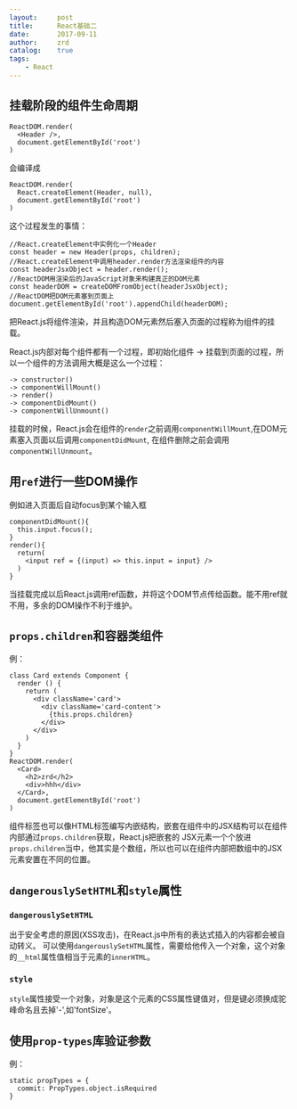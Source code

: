 ```yaml
---
layout:     post
title:      React基础二
date:       2017-09-11
author:     zrd
catalog:    true
tags:
    - React
---
```


## 挂载阶段的组件生命周期
```
ReactDOM.render(
  <Header />,
  document.getElementById('root')
)
```
会编译成
```
ReactDOM.render(
  React.createElement(Header, null),
  document.getElementById('root')
)
```
这个过程发生的事情：
```
//React.createElement中实例化一个Header
const header = new Header(props, children);
//React.createElement中调用header.render方法渲染组件的内容
const headerJsxObject = header.render();
//ReactDOM用渲染后的JavaScript对象来构建真正的DOM元素
const headerDOM = createDOMFromObject(headerJsxObject);
//ReactDOM把DOM元素塞到页面上
document.getElementById('root').appendChild(headerDOM);
```

把React.js将组件渲染，并且构造DOM元素然后塞入页面的过程称为组件的挂载。

React.js内部对每个组件都有一个过程，即初始化组件 -> 挂载到页面的过程，所以一个组件的方法调用大概是这么一个过程：
```
-> constructor()
-> componentWillMount()
-> render()
-> componentDidMount()
-> componentWillUnmount()
```
挂载的时候，React.js会在组件的`render`之前调用`componentWillMount`,在DOM元素塞入页面以后调用`componentDidMount`,
在组件删除之前会调用`componentWillUnmount`。

## 用`ref`进行一些DOM操作
例如进入页面后自动focus到某个输入框
```
componentDidMount(){
  this.input.focus();
}
render(){
  return(
    <input ref = {(input) => this.input = input} />
  )
}
```
当挂载完成以后React.js调用ref函数，并将这个DOM节点传给函数。能不用ref就不用，多余的DOM操作不利于维护。

## `props.children`和容器类组件
例：
```
class Card extends Component {
  render () {
    return (
      <div className='card'>
        <div className='card-content'>
          {this.props.children}
        </div>
      </div>
    )
  }
}
ReactDOM.render(
  <Card>
    <h2>zrd</h2>
    <div>hhh</div>
  </Card>,
  document.getElementById('root')
)
```
组件标签也可以像HTML标签编写内嵌结构，嵌套在组件中的JSX结构可以在组件内部通过`props.children`获取，React.js把嵌套的
JSX元素一个个放进`props.children`当中，他其实是个数组，所以也可以在组件内部把数组中的JSX元素安置在不同的位置。

## `dangerouslySetHTML`和`style`属性
### `dangerouslySetHTML`

出于安全考虑的原因(XSS攻击)，在React.js中所有的表达式插入的内容都会被自动转义。
可以使用`dangerouslySetHTML`属性，需要给他传入一个对象，这个对象的`__html`属性值相当于元素的`innerHTML`。
### `style`
`style`属性接受一个对象，对象是这个元素的CSS属性键值对，但是键必须换成驼峰命名且去掉'-',如'fontSize'。

## 使用`prop-types`库验证参数
例：
```
static propTypes = {
  commit: PropTypes.object.isRequired
}
```








